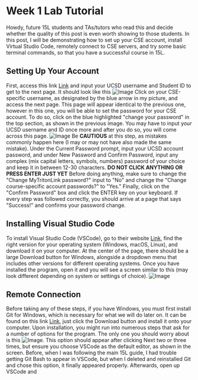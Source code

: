 # Week 1 Lab Tutorial 
Howdy, future 15L students and TAs/tutors who read this and decide whether the quality of this post is even worth showing to those students. 
In this post, I will be demonstrating how to set up your CSE account, install Virtual Studio Code, remotely connect to CSE servers, and try some basic terminal commands, so that you have a successful course in 15L.

## Setting Up Your Account
First, access this link [Link](https://sdacs.ucsd.edu/~icc/index.php) and input your UCSD username and Student ID to get to the next page.
It should look like this ![Image](https://cdn.discordapp.com/attachments/1064716019156930640/1064716040023584797/image.png)
Click on your CSE-specific username, as designated by the blue arrow in my picture, and access the next page.
This page will appear identical to the previous one, however in this one, you will be able to set the password for your CSE account. To do so, click on the blue highlighted "change your password" in the top section, as shown in the previous image.
You may have to input your UCSD username and ID once more and after you do so, you will come across this page. ![Image](https://cdn.discordapp.com/attachments/1064716019156930640/1064722923056803932/image.png)
Be **CAUTIOUS** at this step, as mistakes commonly happen here (I may or may not have also made the same mistake).
Under the Current Password prompt, input your UCSD account password, and under New Password and Confirm Password, input any complex (mix capital letters, symbols, numbers) password of your choice and keep it in between 12-30 characters.
**DO NOT CLICK ANYTHING OR PRESS ENTER JUST YET**
Before doing anything, make sure to change the "Change MyTritonLink password?" input to "No" and change the "Change course-specific account passwords?" to "Yes."
Finally, click on the "Confirm Password" box and click the ENTER key on your keyboard.
If every step was followed correctly, you should arrive at a page that says "Success!" and confirms your password change.

## Installing Visual Studio Code
To install Visual Studio Code (VSCode), go to their website [Link](https://code.visualstudio.com/), find the right version for your operating system (Windows, macOS, Linux), and download it on your computer. At the center of the page, there should be a large Download button for Windows, alongside a dropdown menu that includes other versions for different operating systems. 
Once you have installed the program, open it and you will see a screen similar to this (may look different depending on system or settings of choice). ![Image](https://cdn.discordapp.com/attachments/1064716019156930640/1064728748114587758/image.png)

## Remote Connection
Before taking any of these steps, if you have Windows, you must first install Git for Windows, which is necessary for what we will do later on. It can be found on this link [Link](https://gitforwindows.org/), just click the Download button and install it onto your computer. Upon installation, you might run into numerous steps that ask for a number of options for the program. The only one you should worry about is this ![Image](https://cdn.discordapp.com/attachments/1064716019156930640/1064734246431899668/image.png).
This option should appear after clicking Next two or three times, but ensure you choose VSCode as the default editor, as shown in the screen.
Before, when I was following the main 15L guide, I had trouble getting Git Bash to appear in VSCode, but when I deleted and reinstalled Git and chose this option, it finally appeared properly.
Afterwards, open up VSCode and
